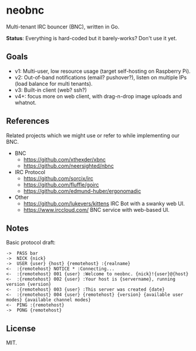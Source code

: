 # neobnc

Multi-tenant IRC bouncer (BNC), written in Go.

**Status**: Everything is hard-coded but it barely-works? Don't use it yet.

## Goals

* v1: Multi-user, low resource usage (target self-hosting on Raspberry Pi).
* v2: Out-of-band notifications (email? pushover?), listen on multiple IPs (load balance for multi tenants).
* v3: Built-in client (web? ssh?)
* v4+: focus more on web client, with drag-n-drop image uploads and whatnot.

## References

Related projects which we might use or refer to while implementing our BNC.

* BNC
  * https://github.com/xthexder/xbnc
  * https://github.com/neersighted/nbnc
* IRC Protocol
  * https://github.com/sorcix/irc
  * https://github.com/fluffle/goirc
  * https://github.com/edmund-huber/ergonomadic
* Other
  * https://github.com/lukevers/kittens IRC Bot with a swanky web UI.
  * https://www.irccloud.com/ BNC service with web-based UI.

## Notes

Basic protocol draft:

```
->  PASS bar
->  NICK {nick}
->  USER {user} {host} {remotehost} :{realname}
<-  :{remotehost} NOTICE * :Connecting...
<-  :{remotehost} 001 {user} :Welcome to neobnc. {nick}!{user}@{host}
<-  :{remotehost} 002 {user} :Your host is {servername}, running version {version}
<-  :{remotehost} 003 {user} :This server was created {date}
<-  :{remotehost} 004 {user} {remotehost} {version} {available user modes} {available channel modes}
<-  PING :{remotehost}
->  PONG {remotehost}
```

## License

MIT.
